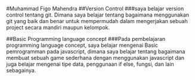 #Muhammad Figo Mahendra
##Version Control
###saya belajar version control tentang git. Dimana saya belajar tentang bagaimana menggunakan git yang baik dan benar 
untuk mempermudah dalam mengerjakan sebuah project secara mandiri maupun kelompok.

##Basic Programming language concept
###Pada pembelajaran programming language concept, saya belajar mengenai Basic pemrogramman pada javascript, dimana saya belajar tentang bagaimana membuat sebuah game sederhana 
dengan menggunakan javascript dan juga belajar mengenai tipe data, penggunaan if else, fungsi, dan lain sebagainya.